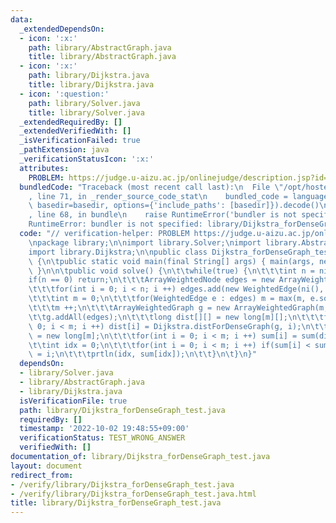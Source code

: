 ```yaml
---
data:
  _extendedDependsOn:
  - icon: ':x:'
    path: library/AbstractGraph.java
    title: library/AbstractGraph.java
  - icon: ':x:'
    path: library/Dijkstra.java
    title: library/Dijkstra.java
  - icon: ':question:'
    path: library/Solver.java
    title: library/Solver.java
  _extendedRequiredBy: []
  _extendedVerifiedWith: []
  _isVerificationFailed: true
  _pathExtension: java
  _verificationStatusIcon: ':x:'
  attributes:
    PROBLEM: https://judge.u-aizu.ac.jp/onlinejudge/description.jsp?id=0189
  bundledCode: "Traceback (most recent call last):\n  File \"/opt/hostedtoolcache/Python/3.10.7/x64/lib/python3.10/site-packages/onlinejudge_verify/documentation/build.py\"\
    , line 71, in _render_source_code_stat\n    bundled_code = language.bundle(stat.path,\
    \ basedir=basedir, options={'include_paths': [basedir]}).decode()\n  File \"/opt/hostedtoolcache/Python/3.10.7/x64/lib/python3.10/site-packages/onlinejudge_verify/languages/user_defined.py\"\
    , line 68, in bundle\n    raise RuntimeError('bundler is not specified: {}'.format(str(path)))\n\
    RuntimeError: bundler is not specified: library/Dijkstra_forDenseGraph_test.java\n"
  code: "// verification-helper: PROBLEM https://judge.u-aizu.ac.jp/onlinejudge/description.jsp?id=0189\n\
    \npackage library;\n\nimport library.Solver;\nimport library.AbstractGraph;\n\
    import library.Dijkstra;\n\npublic class Dijkstra_forDenseGraph_test extends Solver\
    \ {\n\tpublic static void main(final String[] args) { main(args, new Dijkstra_forDenseGraph_test());\
    \ }\n\n\tpublic void solve() {\n\t\twhile(true) {\n\t\t\tint n = ni();\n\t\t\t\
    if(n == 0) return;\n\t\t\tArrayWeightedNode edges = new ArrayWeightedNode(-1);\n\
    \t\t\tfor(int i = 0; i < n; i ++) edges.add(new WeightedEdge(ni(), ni(), nl()));\n\
    \t\t\tint m = 0;\n\t\t\tfor(WeightedEdge e : edges) m = max(m, e.source, e.target);\n\
    \t\t\tm ++;\n\t\t\tArrayWeightedGraph g = new ArrayWeightedGraph(m, false);\n\t\
    \t\tg.addAll(edges);\n\t\t\tlong dist[][] = new long[m][];\n\t\t\tfor(int i =\
    \ 0; i < m; i ++) dist[i] = Dijkstra.distForDenseGraph(g, i);\n\t\t\tlong sum[]\
    \ = new long[m];\n\t\t\tfor(int i = 0; i < m; i ++) sum[i] = sum(dist[i]);\n\t\
    \t\tint idx = 0;\n\t\t\tfor(int i = 0; i < m; i ++) if(sum[i] < sum[idx]) idx\
    \ = i;\n\t\t\tprtln(idx, sum[idx]);\n\t\t}\n\t}\n}"
  dependsOn:
  - library/Solver.java
  - library/AbstractGraph.java
  - library/Dijkstra.java
  isVerificationFile: true
  path: library/Dijkstra_forDenseGraph_test.java
  requiredBy: []
  timestamp: '2022-10-02 19:48:55+09:00'
  verificationStatus: TEST_WRONG_ANSWER
  verifiedWith: []
documentation_of: library/Dijkstra_forDenseGraph_test.java
layout: document
redirect_from:
- /verify/library/Dijkstra_forDenseGraph_test.java
- /verify/library/Dijkstra_forDenseGraph_test.java.html
title: library/Dijkstra_forDenseGraph_test.java
---
```

